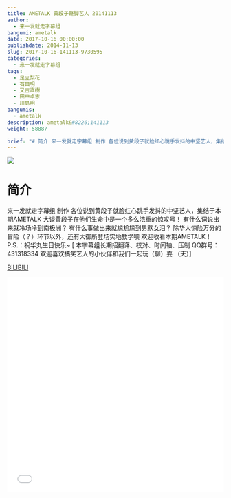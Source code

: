 ```yaml
---
title: AMETALK 黄段子蹩脚艺人 20141113
author: 
  - 来一发就走字幕组
bangumi: ametalk
date: 2017-10-16 00:00:00
publishdate: 2014-11-13
slug: 2017-10-16-141113-9730595
categories: 
  - 来一发就走字幕组
tags: 
  - 足立梨花
  - 石田明
  - 又吉直樹
  - 田中卓志
  - 川島明
bangumis: 
  - ametalk
description: ametalk&#8226;141113
weight: 58887

brief: "# 简介 来一发就走字幕组 制作 各位说到黄段子就脸红心跳手发抖的中坚艺人，集结于本期AMETALK 大谈黄段子在他们生命中是一个多么浓重的惊叹号！ 有什么词说出来就冷场冷到南极洲？ 有什么事做出来就尴尬尴到男默女泪？ 除华大惊险万分的冒险（？）环节以外，还有大御所登场实地教学噢 欢迎收看本期AMETALK！ P.S.：祝华丸生日快乐~"
---
```


![](https://i.imgur.com/qyhtuXe.jpg)

# 简介  
来一发就走字幕组 制作
各位说到黄段子就脸红心跳手发抖的中坚艺人，集结于本期AMETALK
大谈黄段子在他们生命中是一个多么浓重的惊叹号！
有什么词说出来就冷场冷到南极洲？
有什么事做出来就尴尬尴到男默女泪？
除华大惊险万分的冒险（？）环节以外，还有大御所登场实地教学噢
欢迎收看本期AMETALK！
P.S.：祝华丸生日快乐~
 [ 本字幕组长期招翻译、校对、时间轴、压制   QQ群号：431318334 欢迎喜欢搞笑艺人的小伙伴和我们一起玩（聊）耍 （天）]

  [BILIBILI](https://www.bilibili.com/video/av9730595/)


<div class="vcontainer">  <iframe class='video' src="//www.bilibili.com/blackboard/player.html?aid=9730595" width="100%" height="500" frameborder="0" allowfullscreen="allowfullscreen"></iframe></div>
